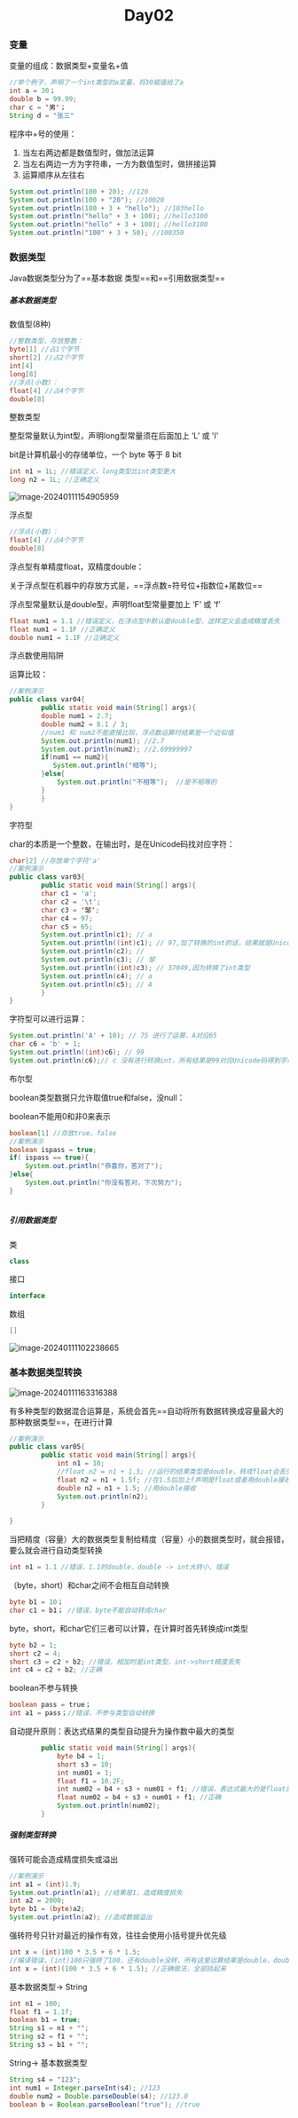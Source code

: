 <h1 align = "center">Day02</h1>

### 变量

变量的组成：数据类型+变量名+值

~~~java
//举个例子，声明了一个int类型的a变量，将30赋值给了a
int a = 30；
double b = 99.99;
char c = '男'；
String d = "张三"
~~~

程序中+号的使用：

1. 当左右两边都是数值型时，做加法运算
2. 当左右两边一方为字符串，一方为数值型时，做拼接运算
3. 运算顺序从左往右

~~~java
System.out.println(100 + 20); //120
System.out.println(100 + "20"); //10020
System.out.println(100 + 3 + "hello"); //103hello
System.out.println("hello" + 3 + 100); //hello3100
System.out.println("hello" + 3 + 100); //hello3100
System.out.println("100" + 3 + 50); //100350
~~~

### 数据类型

Java数据类型分为了==基本数据 类型==和==引用数据类型==

##### 基本数据类型

数值型(8种)

```java
//整数类型，存放整数：
byte[1] //占1个字节
short[2] //占2个字节
int[4]
long[8]
//浮点(小数)：
float[4] //占4个字节
double[8]
```

整数类型

整型常量默认为int型，声明long型常量须在后面加上 ‘L’  或  'l'

bit是计算机最小的存储单位，一个 byte 等于 8 bit

~~~java
int n1 = 1L; //错误定义，long类型比int类型更大
long n2 = 1L; //正确定义
~~~

![image-20240111154905959](https://raw.githubusercontent.com/BugDaWang/image01/master/blogImg/image-20240111154905959.png)



浮点型

```JAVA
//浮点(小数)：
float[4] //占4个字节
double[8]
```

浮点型有单精度float，双精度double：

关于浮点型在机器中的存放方式是，==浮点数=符号位+指数位+尾数位==

浮点型常量默认是double型，声明float型常量要加上  ‘F’  或  ‘f’ 

~~~java
float num1 = 1.1 //错误定义，在浮点型中默认是double型，这样定义会造成精度丢失
float num1 = 1.1F //正确定义
double num1 = 1.1F //正确定义 
~~~

浮点数使用陷阱

运算比较：

~~~java
//案例演示
public class var04{
        public static void main(String[] args){
        double num1 = 2.7;
        double num2 = 8.1 / 3;
        //num1 和 num2不能直接比较，浮点数运算时结果是一个近似值
        System.out.println(num1); //2.7
        System.out.println(num2); //2.69999997
        if(num1 == num2){
           System.out.println("相等"); 
        }else{
            System.out.println("不相等");  //是不相等的
        }
        }
}
~~~



字符型

char的本质是一个整数，在输出时，是在Unicode码找对应字符：

```java
char[2] //存放单个字符'a'
//案例演示
public class var03{
        public static void main(String[] args){
        char c1 = 'a';
        char c2 = '\t';
        char c3 = '邹';
        char c4 = 97;
        char c5 = 65; 
        System.out.println(c1); // a
        System.out.println((int)c1); // 97,加了转换的int的话，结果就是Unicode内的对应整数，不转换则是a
        System.out.println(c2); // 
        System.out.println(c3); // 邹
        System.out.println((int)c3); // 37049,因为转换了int类型
        System.out.println(c4); // a
        System.out.println(c5); // A
        }
}
```

字符型可以进行运算：

~~~java
System.out.println('A' + 10); // 75 进行了运算，A对应65
char c6 = 'b' + 1;
System.out.println((int)c6); // 99
System.out.println(c6);// c 没有进行转换int，所有结果是99对应Unicode码得到字母c
~~~



布尔型

boolean类型数据只允许取值true和false，没null：

boolean不能用0和非0来表示

```java
boolean[1] //存放true，false
//案例演示
boolean ispass = true;
if( ispass == true){
    System.out.println("恭喜你，答对了");
}else{
    System.out.println("你没有答对，下次努力");
}
   
```

##### 引用数据类型

类

~~~java
class
~~~

接口

~~~java
interface
~~~

数组

~~~java
[]
~~~

![image-20240111102238665](https://raw.githubusercontent.com/BugDaWang/image01/master/blogImg/image-20240111102238665.png)



### 基本数据类型转换

![image-20240111163316388](https://raw.githubusercontent.com/BugDaWang/image01/master/blogImg/image-20240111163316388.png)

有多种类型的数据混合运算是，系统会首先==自动将所有数据转换成容量最大的那种数据类型==，在进行计算

~~~JAVA
//案例演示
public class var05{
        public static void main(String[] args){
            int n1 = 10;
            //float n2 = n1 + 1.5; //运行的结果类型是double，转成float会丢失精度，所以错误
            float n2 = n1 + 1.5f; //在1.5后加上f声明是float或者用double接收
            double n2 = n1 + 1.5; //用double接收
            System.out.println(n2);
        }
    
}
~~~

当把精度（容量）大的数据类型复制给精度（容量）小的数据类型时，就会报错，要么就会进行自动类型转换

~~~java
int n1 = 1.1 //错误，1.1时double，double -> int大转小，错误
~~~

（byte，short）和char之间不会相互自动转换

~~~java
byte b1 = 10；
char c1 = b1； //错误，byte不能自动转成char
~~~

byte，short，和char它们三者可以计算，在计算时首先转换成int类型

~~~java
byte b2 = 1;
short c2 = 4;
short c3 = c2 + b2; //错误，相加时是int类型，int->short精度丢失
int c4 = c2 + b2; //正确
~~~

boolean不参与转换

~~~java
boolean pass = true；
int a1 = pass；//错误，不参与类型自动转换 
~~~

自动提升原则：表达式结果的类型自动提升为操作数中最大的类型

~~~java
        public static void main(String[] args){
            byte b4 = 1;
            short s3 = 10;
            int num01 = 1;
            float f1 = 10.2F;
            int num02 = b4 + s3 + num01 + f1; //错误，表达式最大的是float类型，float -> int 精度丢失
            float num02 = b4 + s3 + num01 + f1; //正确
            System.out.println(num02);
        }
~~~

##### 强制类型转换

强转可能会造成精度损失或溢出

~~~java
//案例演示
int a1 = (int)1.9;
System.out.println(a1); //结果是1，造成精度损失
int a2 = 2000;
byte b1 = (byte)a2;
System.out.println(a2); //造成数据溢出
~~~

强转符号只针对最近的操作有效，往往会使用小括号提升优先级

~~~java
int x = (int)100 * 3.5 + 6 * 1.5;
//编译错误，(int)100只强转了100，还有double没转，所有这里运算结果是double，double->int
int x = (int)(100 * 3.5 + 6 * 1.5); //正确做法，全部括起来
~~~

基本数据类型-> String

~~~java
int n1 = 100;
float f1 = 1.1f;
boolean b1 = true;
String s1 = n1 + "";
String s2 = f1 + "";
String s3 = b1 + "";
~~~

String-> 基本数据类型

 ~~~java
 String s4 = "123";
 int num1 = Integer.parseInt(s4); //123
 double num2 = Double.parseDouble(s4); //123.0
 boolean b = Boolean.parseBoolean("true"); //true
 ~~~



 